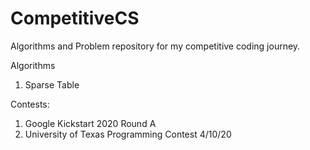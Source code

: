 # CompetitiveCS
Algorithms and Problem repository for my competitive coding journey.

Algorithms
1. Sparse Table

Contests:
1. Google Kickstart 2020 Round A
2. University of Texas Programming Contest 4/10/20

